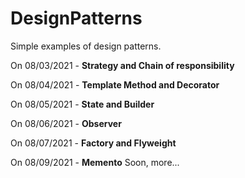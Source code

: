 # DesignPatterns

Simple examples of design patterns.

On 08/03/2021 - **Strategy and Chain of responsibility**

On 08/04/2021 - **Template Method and Decorator**

On 08/05/2021 - **State and Builder**

On 08/06/2021 - **Observer**

On 08/07/2021 - **Factory and Flyweight**

On 08/09/2021 - **Memento**
Soon, more...
